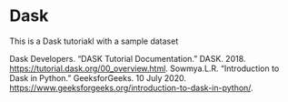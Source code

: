 # Dask

This is a Dask tutoriakl with a sample dataset

Dask Developers. “DASK Tutorial Documentation.” DASK. 2018. https://tutorial.dask.org/00_overview.html.
Sowmya.L.R. “Introduction to Dask in Python.” GeeksforGeeks. 10 July 2020. https://www.geeksforgeeks.org/introduction-to-dask-in-python/.
